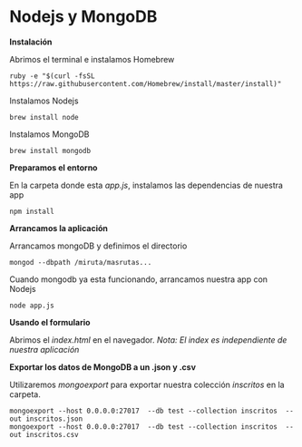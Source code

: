 Nodejs y MongoDB
=================

**Instalación**

Abrimos el terminal e instalamos Homebrew

```
ruby -e "$(curl -fsSL https://raw.githubusercontent.com/Homebrew/install/master/install)"
```

Instalamos Nodejs
```
brew install node
```

Instalamos MongoDB
```
brew install mongodb
```


**Preparamos el entorno**

En la carpeta donde esta *app.js*, instalamos las dependencias de nuestra app
```
npm install
```

**Arrancamos la aplicación**

Arrancamos mongoDB y definimos el directorio
```
mongod --dbpath /miruta/masrutas...
```

Cuando mongodb ya esta funcionando, arrancamos nuestra app con Nodejs
```
node app.js
```

**Usando el formulario**

Abrimos el *index.html* en el navegador.
*Nota: El index es independiente de nuestra aplicación*


**Exportar los datos de MongoDB a un .json y .csv**

Utilizaremos *mongoexport* para exportar nuestra colección *inscritos* en la carpeta.

```
mongoexport --host 0.0.0.0:27017  --db test --collection inscritos  --out inscritos.json
mongoexport --host 0.0.0.0:27017  --db test --collection inscritos  --out inscritos.csv
```